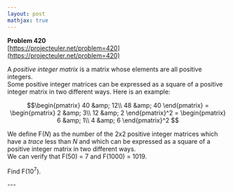```yaml
---
layout: post
mathjax: true
---
```

**Problem 420**  
[https://projecteuler.net/problem=420](https://projecteuler.net/problem=420)

<p>A <i>positive integer matrix</i> is a matrix whose elements are all positive integers.<br />
Some positive integer matrices can be expressed as a square of a positive integer matrix in two different ways. Here is an example:</p>

$$\begin{pmatrix}
40 &amp; 12\\
48 &amp; 40
\end{pmatrix} =
\begin{pmatrix}
2 &amp; 3\\
12 &amp; 2
\end{pmatrix}^2 =
\begin{pmatrix}
6 &amp; 1\\
4 &amp; 6
\end{pmatrix}^2
$$

<p>
We define F(<var>N</var>) as the number of the 2x2 positive integer matrices which have a <dfn title="the sum of the elements on the main diagonal">trace</dfn> less than <var>N</var> and which can be expressed as a square of a positive integer matrix in two different ways.<br />
We can verify that F(50) = 7 and F(1000) = 1019.
</p>

<p>
Find F(10<sup>7</sup>).
</p>
---
